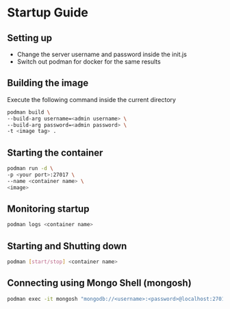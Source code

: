 # Startup Guide

## Setting up
- Change the server username and password inside the init.js
- Switch out podman for docker for the same results

## Building the image

Execute the following command inside the current directory
```sh
podman build \
--build-arg username=<admin username> \
--build-arg password=<admin password> \
-t <image tag> .
```

## Starting the container
```sh
podman run -d \
-p <your port>:27017 \
--name <container name> \
<image>
```

## Monitoring startup
```sh
podman logs <container name>
```

## Starting and Shutting down
```sh
podman [start/stop] <container name>
```

## Connecting using Mongo Shell (mongosh)
```sh
podman exec -it mongosh "mongodb://<username>:<password>@localhost:27017"
```
